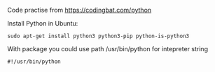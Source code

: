 Code practise from https://codingbat.com/python

Install Python in Ubuntu:
```
sudo apt-get install python3 python3-pip python-is-python3
```

With package you could use path /usr/bin/python for intepreter string
```
#!/usr/bin/python
```